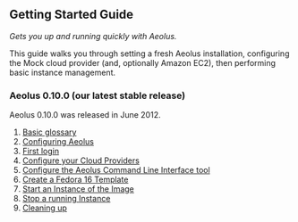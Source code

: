 Getting Started Guide
---------------------

*Gets you up and running quickly with Aeolus.*

This guide walks you through setting a fresh Aeolus installation, configuring
the Mock cloud provider (and, optionally Amazon EC2), then performing basic
instance management.

### Aeolus 0.10.0 (our latest stable release)

Aeolus 0.10.0 was released in June 2012.

1.  [Basic glossary](gsg/0.10.0/basic_glossary.html "Basic glossary")
2.  [Configuring
    Aeolus](gsg/0.10.0/configuring_aeolus.html "Configuring Aeolus")
3.  [First login](gsg/0.10.0/first_login.html "First login")
4.  [Configure your Cloud
    Providers](gsg/0.10.0/configure_providers.html "Configure your Cloud Providers")
5.  [Configure the Aeolus Command Line Interface
    tool](gsg/0.10.0/configure_cli.html "Configure the Aeolus Command Line Interface tool")
6.  [Create a Fedora 16
    Template](gsg/0.10.0/make_template.html "Create a Fedora 16 Template")
7.  [Start an Instance of the
    Image](gsg/0.10.0/start_image.html "Start an Instance of the Image")
8.  [Stop a running
    Instance](gsg/0.10.0/stop_image.html "Stop a running Instance")
9.  [Cleaning up](gsg/0.10.0/cleaning_up.html "Cleaning up")
